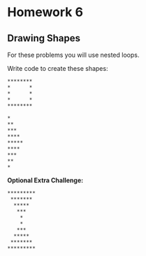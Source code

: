 # Homework 6

## Drawing Shapes
For these problems you will use nested loops.

Write code to create these shapes:
```
********
*      *
*      *
*      *
********
```

```
*
**
***
****
*****
****
***
**
*
```

__Optional Extra Challenge:__
```
*********
 *******
  *****
   ***
    * 
    *
   ***
  *****
 *******
*********
```
